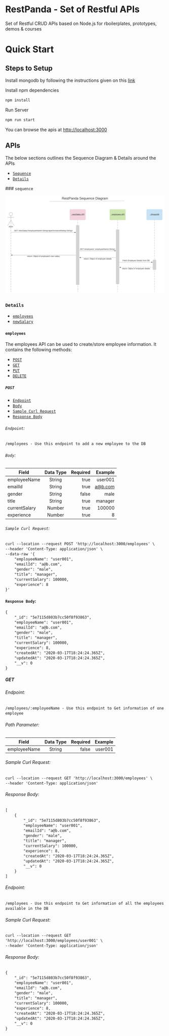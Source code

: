# RestPanda - Set of Restful APIs

Set of Restful CRUD APIs based on Node.js for rboilerplates, prototypes, demos & courses


# Quick Start


## Steps to Setup

Install mongodb by following the instructions given on this [link]


Install npm dependencies

```bash
npm install
```

Run Server

```bash
npm run start
```

You can browse the apis at <http://localhost:3000>


## APIs

The below sections outlines the Sequence Diagram & Details around the APIs

<!-- toc -->
* [`Sequence`](#sequence)
* [`Details`](#details)
<!-- tocstop -->

### `sequence`
<!-- sequence -->

![api_sequence_diagram](assets/images/api_sequence_diagram.png)


### `Details`
<!-- details -->
* [`employees`](#employees)
* [`newSalary`](#newSalary)


#### `employees`

<!-- employees -->

The employees API can be used to create/store employee information. It contains the following methods:

* [`POST`](#post)
* [`GET`](#get)
* [`PUT`](#put)
* [`DELETE`](#delete)


##### `POST`
<!-- post -->
* [`Endpoint`](#Endpoint)
* [`Body`](#Body)
* [`Sample Curl Request`](#Sample_Curl_Request)
* [`Response Body`](#Response_Body)

###### `Endpoint`: 
```
/employees - Use this endpoint to add a new employee to the DB
```

###### `Body`:

| Field         | Data Type | Required | Example |
| ------------- |:---------:| --------:| -------:|
| employeeName  | String    | true     | user001 |
| emailId       | String    | true     | a@b.com |
| gender        | String    | false    | male    |
| title         | String    | true     | manager |
| currentSalary | Number    | true     | 100000  |
| experience    | Number    | true     | 8       |

###### `Sample Curl Request`:

```
curl --location --request POST 'http://localhost:3000/employees' \
--header 'Content-Type: application/json' \
--data-raw '{
    "employeeName": "user001",
    "emailId": "a@b.com",
    "gender": "male",
    "title": "manager",
    "currentSalary": 100000,
    "experience": 8
}'
```

#### `Response Body`:

```
{
    "_id": "5e7115d803b7cc50f8f93863",
    "employeeName": "user001",
    "emailId": "a@b.com",
    "gender": "male",
    "title": "manager",
    "currentSalary": 100000,
    "experience": 8,
    "createdAt": "2020-03-17T18:24:24.365Z",
    "updatedAt": "2020-03-17T18:24:24.365Z",
    "__v": 0
}
```
<!-- poststop -->

##### GET
<!-- get -->

###### Endpoint: 
```
/employees/:employeeName - Use this endpoint to Get information of one employee
```

###### Path Parameter:
| Field         | Data Type | Required | Example |
| ------------- |:---------:| --------:| -------:|
| employeeName  | String    | false     | user001 |

###### Sample Curl Request:

```
curl --location --request GET 'http://localhost:3000/employees' \
--header 'Content-Type: application/json'
```

###### Response Body:

```
[
    {
        "_id": "5e7115d803b7cc50f8f93863",
        "employeeName": "user001",
        "emailId": "a@b.com",
        "gender": "male",
        "title": "manager",
        "currentSalary": 100000,
        "experience": 8,
        "createdAt": "2020-03-17T18:24:24.365Z",
        "updatedAt": "2020-03-17T18:24:24.365Z",
        "__v": 0
    }
]
```

###### Endpoint: 
```
/employees - Use this endpoint to Get information of all the employees available in the DB
```

###### Sample Curl Request:

```
curl --location --request GET 'http://localhost:3000/employees/user001' \
--header 'Content-Type: application/json'
```

###### Response Body:

```
{
    "_id": "5e7115d803b7cc50f8f93863",
    "employeeName": "user001",
    "emailId": "a@b.com",
    "gender": "male",
    "title": "manager",
    "currentSalary": 100000,
    "experience": 8,
    "createdAt": "2020-03-17T18:24:24.365Z",
    "updatedAt": "2020-03-17T18:24:24.365Z",
    "__v": 0
}
```
<!-- getstop -->

<!-- employeesstop -->

<!-- detailsstop -->

<!-- sequencestop -->

[link]: https://docs.mongodb.com/manual/installation/